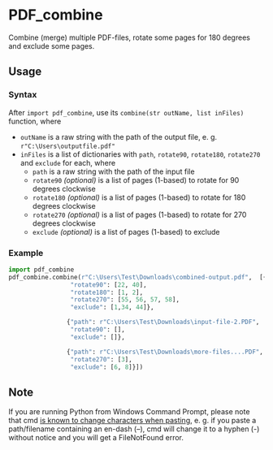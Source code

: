 # PDF_combine
Combine (merge) multiple PDF-files, rotate some pages for 180 degrees and exclude some pages.<br/>

## Usage
### Syntax 
After `import pdf_combine`, use its `combine(str outName, list inFiles)` function, where<br/>
* `outName` is a raw string with the path of the output file, e. g. `r"C:\Users\outputfile.pdf"`<br/>
* `inFiles` is a list of dictionaries with `path`, `rotate90`, `rotate180`, `rotate270` and `exclude` for each, where
  * `path` is a raw string with the path of the input file<br/>
  * `rotate90` _(optional)_ is a list of pages (1-based) to rotate for 90 degrees clockwise<br/>
  * `rotate180` _(optional)_ is a list of pages (1-based) to rotate for 180 degrees clockwise<br/>
  * `rotate270` _(optional)_ is a list of pages (1-based) to rotate for 270 degrees clockwise<br/>
  * `exclude` _(optional)_ is a list of pages (1-based) to exclude<br/>
  
### Example
```python
import pdf_combine
pdf_combine.combine(r"C:\Users\Test\Downloads\combined-output.pdf",  [{"path": r"C:\Users\Test\Downloads\input-file-1.pdf",
                 "rotate90": [22, 40],
                 "rotate180": [1, 2],
                 "rotate270": [55, 56, 57, 58],
                 "exclude": [1,34, 44]},

                {"path": r"C:\Users\Test\Downloads\input-file-2.PDF",
                 "rotate90": [],
                 "exclude": []},

                {"path": r"C:\Users\Test\Downloads\more-files....PDF",
                 "rotate270": [3],
                 "exclude": [6, 8]}])
```

## Note
If you are running Python from Windows Command Prompt, please note that cmd [is known to change characters when pasting](https://stackoverflow.com/questions/64707661/cmd-converts-em-dash-to-hyphen-on-pasting-any-workaround), e. g. if you paste a path/filename containing an en-dash (–), cmd will change it to a hyphen (-) without notice and you will get a FileNotFound error.